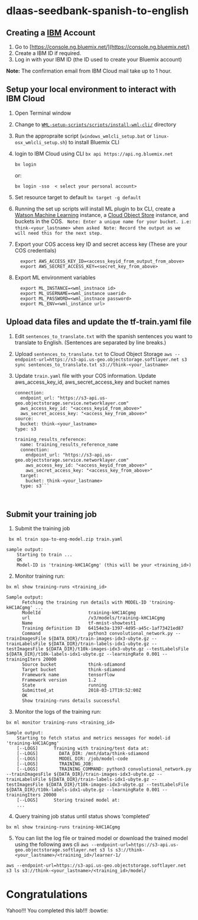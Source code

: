 # dlaas-seedbank-spanish-to-english

## Creating a [IBM][ibmcloud] Account

  1. Go to [https://console.ng.bluemix.net/](https://console.ng.bluemix.net/)
  2. Create a IBM ID if required.
  3. Log in with your IBM ID (the ID used to create your Bluemix account)

**Note:** The confirmation email from IBM Cloud mail take up to 1 hour.

## Setup your local environment to interact with IBM Cloud 

1. Open Terminal window 
2. Change to [`WML-setup-scripts/scripts/install-wml-cli/`][setup_scripts] directory
3. Run the appropraite script (`windows_wmlcli_setup.bat` or `linux-osx_wmlcli_setup.sh`) to install Bluemix CLI 
4. login to IBM Cloud using CLI
     `bx api https://api.ng.bluemix.net`
    
     `bx login`
     
      or:
     
     `bx login -sso  < select your personal account>`
5. Set resource target to default
     `bx target -g default`      
6. Running the set up scripts will install ML plugin to bx CLI, create a [Watson Machine Learning][wml_service] instance, a [Cloud Object Store][cos_service] instance, and buckets in the COS.
    ` Note: Enter a unique name for your bucket. i.e: think-<your_lastname> when asked`
    ` Note: Record the output as we will need this for the next step.`
7. Export your COS access key ID and secret access key (These are your COS credentials)

   		 export AWS_ACCESS_KEY_ID=<access_keyid_from_output_from_above>
   	     export AWS_SECRET_ACCESS_KEY=<secret_key_from_above>

8. Export ML environment variables

 	     export ML_INSTANCE=<wml_instnace id>
 	     export ML_USERNAME=<wml_instance uaerid>   
 	     export ML_PASSWORD=<wml_instnace password>
  	     export ML_ENV=<wml_instance url> 
         
## Upload data files and update the tf-train.yaml file
1. Edit `sentences_to_translate.txt` with the spanish sentences you want to translate to English. (Sentences are separated by line breaks.)

2. Upload `sentences_to_translate.txt` to Cloud Object Storage
   `aws --endpoint-url=https://s3-api.us-geo.objectstorage.softlayer.net s3 sync sentences_to_translate.txt s3://think-<your_lastname>`
 
2. Update `train.yaml` file with your COS information. Update aws_access_key_id, aws_secret_access_key and bucket names


    ```name: training_data_reference_name
    connection:
      endpoint_url: "https://s3-api.us-geo.objectstorage.service.networklayer.com"
      aws_access_key_id: "<access_keyid_from_above>"
      aws_secret_access_key: "<access_key_from_above>"
    source:
      bucket: think-<your_lastname>
    type: s3
    
    training_results_reference:
      name: training_results_reference_name
      connection:
        endpoint_url: "https://s3-api.us-geo.objectstorage.service.networklayer.com"
        aws_access_key_id: "<access_keyid_from_above>"
        aws_secret_access_key: "<access_key_from_above>"
      target:
        bucket: think-<your_lastname>
      type: s3```

  
## Submit your training job

1. Submit the training job

 ` bx ml train spa-to-eng-model.zip train.yaml`
 
    sample output:
        Starting to train ...
        OK
        Model-ID is 'training-kHC1ACgmg' (this will be your <training_id>)

2. Monitor training run:

  `bx ml show training-runs <training_id>`

    Sample output:
          Fetching the training run details with MODEL-ID 'training-kHC1ACgmg' ...
          ModelId                  training-kHC1ACgmg
          url                      /v3/models/training-kHC1ACgmg
          Name                     tf-mnist-showtest1
          Training definition ID   64154e3a-1397-4d95-a45c-1af73421ed87
          Command                  python3 convolutional_network.py --trainImagesFile ${DATA_DIR}/train-images-idx3-ubyte.gz --trainLabelsFile ${DATA_DIR}/train-labels-idx1-ubyte.gz --testImagesFile ${DATA_DIR}/t10k-images-idx3-ubyte.gz --testLabelsFile ${DATA_DIR}/t10k-labels-idx1-ubyte.gz --learningRate 0.001 --trainingIters 20000
          Source bucket            think-sdiamond
          Target bucket            think-sdiamond
          Framework name           tensorflow
          Framework version        1.2
          State                    running
          Submitted_at             2018-03-17T19:52:00Z
          OK
          Show training-runs details successful

3. Monitor the logs of the training run:

  `bx ml monitor training-runs <training_id>`

    Sample output:
        Starting to fetch status and metrics messages for model-id 'training-kHC1ACgmg'
        [--LOGS]      Training with training/test data at:
        [--LOGS]        DATA_DIR: /mnt/data/think-sdiamond
        [--LOGS]        MODEL_DIR: /job/model-code
        [--LOGS]        TRAINING_JOB:
        [--LOGS]        TRAINING_COMMAND: python3 convolutional_network.py --trainImagesFile ${DATA_DIR}/train-images-idx3-ubyte.gz --trainLabelsFile ${DATA_DIR}/train-labels-idx1-ubyte.gz --testImagesFile ${DATA_DIR}/t10k-images-idx3-ubyte.gz --testLabelsFile ${DATA_DIR}/t10k-labels-idx1-ubyte.gz --learningRate 0.001 --trainingIters 20000
        [--LOGS]      Storing trained model at:
        ...

4.  Query training job status until status shows ‘completed’
   
   `bx ml show training-runs training-kHC1ACgmg`
   
5. You can list  the log file  or trained model or download the  trained model using the following aws cli
`aws --endpoint-url=https://s3-api.us-geo.objectstorage.softlayer.net s3 ls s3://think-<your_lastname>/<training_id>/learner-1/`

`aws --endpoint-url=https://s3-api.us-geo.objectstorage.softlayer.net s3 ls s3://think-<your_lastname>/<training_id>/model/`

# Congratulations
Yahoo!!! You completed this lab!!! :bowtie:

[ibmcloud]: https://console.ng.bluemix.net/
[wml_service]: https://console.bluemix.net/catalog/services/machine-learning?taxonomyNavigation=apps
[cos_service]: https://console.bluemix.net/catalog/services/cloud-object-storage?taxonomyNavigation=apps
[setup_scripts]: https://github.com/atinsood/WML-setup-scripts.git
